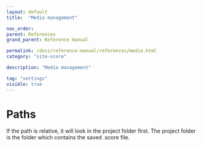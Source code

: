 ```yaml
---
layout: default
title:  "Media management"

nav_order:
parent: References
grand_parent: Reference manual

permalink: /docs/reference-manual/references/media.html
category: "site-score"

description: "Media management"

tag: "settings"
visible: true
---
```


# Paths

If the path is relative, it will look in the project folder first.
The project folder is the folder which contains the saved .score file.